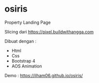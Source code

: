 # osiris
Property Landing Page

Slicing dari https://pixel.buildwithangga.com

Dibuat dengan :
- Html
- Css
- Bootstrap 4
- AOS Animation


Demo : https://ilham06.github.io/osiris/
